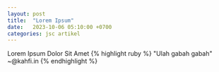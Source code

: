 ```yaml
---
layout: post
title:  "Lorem Ipsum"
date:   2023-10-06 05:10:00 +0700
categories: jsc artikel
---
```

Lorem Ipsum Dolor Sit Amet
{% highlight ruby %}
"Ulah gabah gabah"
~@kahfi.in
{% endhighlight %}
